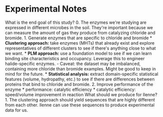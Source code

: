 # Experimental Notes
What is the end goal of this study?
    0. The enzymes we're studying are expressed in different microbes in the soil. They're important because we can measure the amount of gas they produce from catalyzing chloride and bromide. 
    1. Generate enzymes that are specific to chloride and bromide
        * **Clustering approach:** take enzymes (MHTs) that already exist and explore representatives of different clusters to see if there's anything close to what we want.
        * **PLM approach:** use a foundation model to see if we can learn binding site characteristics and occupancy. Leverage this to engineer halide-specific enzymes.
            - Caveat: the dataset may be imbalanced, containing more chloride than bromide examples. Might be good to keep in mind for the future.
        * **Statistical analysis:** extract domain-specific statistical features (volume, hydropathy, etc.) to see if there are differences between proteins that bind to chloride and bromide.
    2. Improve performance of the enzyme
        * performance: catalytic efficiency
        * catalytic efficiency: speed/volume improvement in reaction
What should we produce for Ilenne?
    1. The clustering approach should yield sequences that are highly different from each other. Ilenne can use these sequences to produce experimental data for us.
    